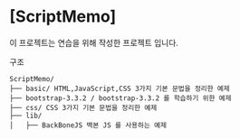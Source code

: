 
# [ScriptMemo]


이 프로젝트는 연습을 위해 작성한 프로젝트 입니다. 


구조 
```
ScriptMemo/
├── basic/ HTML,JavaScript,CSS 3가지 기본 문법을 정리한 예제 
├── bootstrap-3.3.2 / bootstrap-3.3.2 를 학습하기 위한 예제 
├── css/ CSS 3가지 기본 문법을 정리한 예제 
├── lib/  
│   ├── BackBoneJS 백본 JS 를 사용하는 예제 

```


